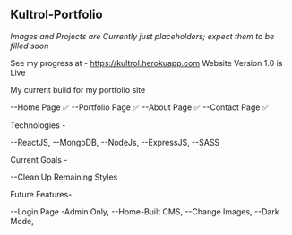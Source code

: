 ## Kultrol-Portfolio

*Images and Projects are Currently just placeholders; expect them to be filled soon*


See my progress at - https://kultrol.herokuapp.com
Website Version 1.0 is Live 

My current build for my portfolio site

--Home Page ✅
--Portfolio Page ✅
--About Page ✅
--Contact Page ✅



Technologies -

  --ReactJS,
  --MongoDB,
  --NodeJs,
  --ExpressJS,
  --SASS
  
  
Current Goals -

  --Clean Up Remaining Styles
    
Future Features-

  --Login Page
    -Admin Only,
  --Home-Built CMS,
  --Change Images,
  --Dark Mode,
  
  
